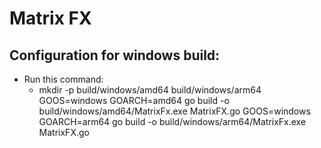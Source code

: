 # Matrix FX

## Configuration for windows build:

- Run this command:
  - mkdir -p build/windows/amd64 build/windows/arm64
    GOOS=windows GOARCH=amd64 go build -o build/windows/amd64/MatrixFx.exe MatrixFX.go
    GOOS=windows GOARCH=arm64 go build -o build/windows/arm64/MatrixFx.exe MatrixFX.go
